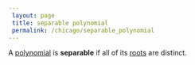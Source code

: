 ```yaml
---
 layout: page
 title: separable polynomial
 permalink: /chicago/separable_polynomial
---
```

A [polynomial](https://mathgloss.github.io/MathGloss/chicago/polynomial_ring) is **separable** if all of its [roots](https://mathgloss.github.io/MathGloss/chicago/root) are distinct. 